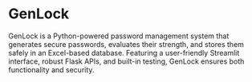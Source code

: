 # GenLock
GenLock is a Python-powered password management system that generates secure passwords, evaluates their strength, and stores them safely in an Excel-based database. Featuring a user-friendly Streamlit interface, robust Flask APIs, and built-in testing, GenLock ensures both functionality and security.
